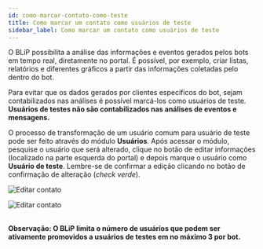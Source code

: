 ```yaml
---
id: como-marcar-contato-como-teste
title: Como marcar um contato como usuários de teste
sidebar_label: Como marcar um contato como usuários de teste
---
```


O BLiP possibilita a análise das informações e eventos gerados pelos bots em tempo real, diretamente no portal. É possível, por exemplo, criar listas, relatórios e diferentes gráficos a partir das informações coletadas pelo dentro do bot.

Para evitar que os dados gerados por clientes específicos do bot, sejam contabilizados nas análises é possível marcá-los como usuários de teste. **Usuários de testes não são contabilizados nas análises de eventos e mensagens.**

O processo de transformação de um usuário comum para usuário de teste pode ser feito através do módulo **Usuários**. Após acessar o módulo, pesquise o usuário que será alterado, clique no botão de editar informações (localizado na parte esquerda do portal) e depois marque o usuário como **Usuário de teste**. Lembre-se de confirmar a edição clicando no botão de confirmação de alteração (*check verde*).

![Editar contato](/img/management/management-como-marcar-contato-como-teste-1.png)

![Editar contato](/img/management/management-como-marcar-contato-como-teste-2.png)<br><br>

**Observação: O BLiP limita o número de usuários que podem ser ativamente promovidos a usuários de testes em no máximo 3 por bot.**

<!-- Rating frame -->
<script type="text/javascript" src="/scripts/rating.js"></script>